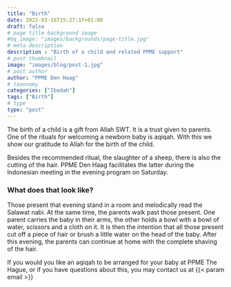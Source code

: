 ```yaml
---
title: "Birth"
date: 2022-03-16T15:27:17+01:00
draft: false
# page title background image
#bg_image: "images/backgrounds/page-title.jpg"
# meta description
description : "Birth of a child and related PPME support"
# post thumbnail
image: "images/blog/post-1.jpg"
# post author
author: "PPME Den Haag"
# taxonomy
categories: ["Ibadah"]
tags: ["Birth"]
# type
type: "post"
---
```


The birth of a child is a gift from Allah SWT. It is a trust given to parents. One of the rituals for welcoming a newborn baby is aqiqah. With this we show our gratitude to Allah for the birth of the child.

Besides the recommended ritual, the slaughter of a sheep, there is also the cutting of the hair. PPME Den Haag facilitates the latter during the Indonesian meeting in the evening program on Saturday.

### What does that look like?

Those present that evening stand in a room and melodically read the Salawat nabi. At the same time, the parents walk past those present. One parent carries the baby in their arms, the other holds a bowl with a bowl of water, scissors and a cloth on it. It is then the intention that all those present cut off a piece of hair or brush a little water on the head of the baby. After this evening, the parents can continue at home with the complete shaving of the hair.

If you would you like an aqiqah to be arranged for your baby at PPME The Hague, or if you have questions about this, you may contact us at {{< param email >}}